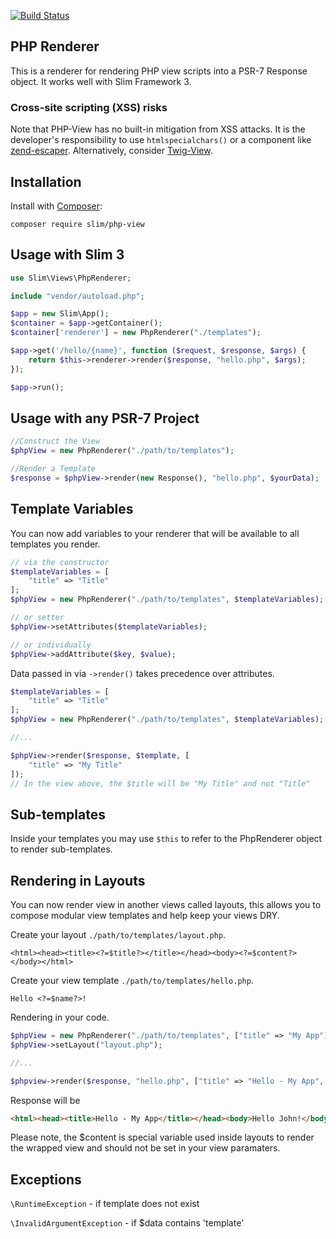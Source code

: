 [![Build Status](https://travis-ci.org/geggleto/PHP-View.svg?branch=master)](https://travis-ci.org/geggleto/PHP-View)

## PHP Renderer

This is a renderer for rendering PHP view scripts into a PSR-7 Response object. It works well with Slim Framework 3.


### Cross-site scripting (XSS) risks

Note that PHP-View has no built-in mitigation from XSS attacks. It is the developer's responsibility to use `htmlspecialchars()` or a component like [zend-escaper](https://github.com/zendframework/zend-escaper). Alternatively, consider  [Twig-View](https://github.com/slimphp/Twig-View).


## Installation

Install with [Composer](http://getcomposer.org):

    composer require slim/php-view


## Usage with Slim 3

```php
use Slim\Views\PhpRenderer;

include "vendor/autoload.php";

$app = new Slim\App();
$container = $app->getContainer();
$container['renderer'] = new PhpRenderer("./templates");

$app->get('/hello/{name}', function ($request, $response, $args) {
    return $this->renderer->render($response, "hello.php", $args);
});

$app->run();
```

## Usage with any PSR-7 Project
```php
//Construct the View
$phpView = new PhpRenderer("./path/to/templates");

//Render a Template
$response = $phpView->render(new Response(), "hello.php", $yourData);
```

## Template Variables
You can now add variables to your renderer that will be available to all templates you render.

```php
// via the constructor
$templateVariables = [
    "title" => "Title"
];
$phpView = new PhpRenderer("./path/to/templates", $templateVariables);

// or setter
$phpView->setAttributes($templateVariables);

// or individually
$phpView->addAttribute($key, $value);
```

Data passed in via `->render()` takes precedence over attributes.
```php
$templateVariables = [
    "title" => "Title"
];
$phpView = new PhpRenderer("./path/to/templates", $templateVariables);

//...

$phpView->render($response, $template, [
    "title" => "My Title"
]);
// In the view above, the $title will be "My Title" and not "Title"
```

## Sub-templates
Inside your templates you may use `$this` to refer to the PhpRenderer object to render sub-templates.

## Rendering in Layouts
You can now render view in another views called layouts, this allows you to compose modular view templates
and help keep your views DRY.

Create your layout `./path/to/templates/layout.php`.
```phtml
<html><head><title><?=$title?></title></head><body><?=$content?></body></html>
```

Create your view template `./path/to/templates/hello.php`.
```phtml
Hello <?=$name?>!
```

Rendering in your code.
```php
$phpView = new PhpRenderer("./path/to/templates", ["title" => "My App"]);
$phpView->setLayout("layout.php");

//...

$phpview->render($response, "hello.php", ["title" => "Hello - My App", "name" => "John"]);
```

Response will be
```html
<html><head><title>Hello - My App</title></head><body>Hello John!</body></html>
```

Please note, the $content is special variable used inside layouts to render the wrapped view and should not be set
in your view paramaters.

## Exceptions
`\RuntimeException` - if template does not exist

`\InvalidArgumentException` - if $data contains 'template'
